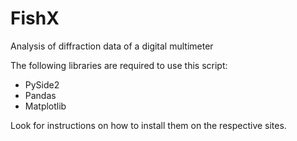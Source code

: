 # FishX

Analysis of diffraction data of a digital multimeter

The following libraries are required to use this script:

* PySide2
* Pandas
* Matplotlib

Look for instructions on how to install them on the respective sites.
